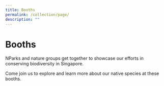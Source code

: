 ```yaml
---
title: Booths
permalink: /collection/page/
description: ""
---
```

# Booths

NParks and nature groups get together to showcase our efforts in conserving biodiversity in Singapore.

Come join us to explore and learn more about our native species at these booths.